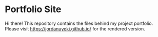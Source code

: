 # Portfolio Site

Hi there! This repository contains the files behind my project portfolio. Please visit https://jordanuyeki.github.io/ for the rendered version.
